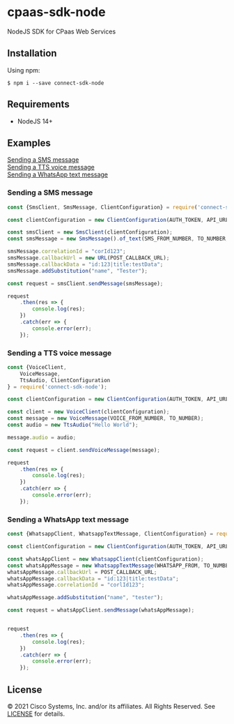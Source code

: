 # cpaas-sdk-node

NodeJS SDK for CPaas Web Services

## Installation
Using npm:
```shell
$ npm i --save connect-sdk-node
```

## Requirements

- NodeJS 14+

## Examples
[Sending a SMS message](#sending-a-sms-message)\
[Sending a TTS voice message](#sending-a-tts-voice-message)\
[Sending a WhatsApp text message](#sending-a-whatsapp-text-message)

### Sending a SMS message

````javascript
const {SmsClient, SmsMessage, ClientConfiguration} = require('connect-sdk-node');

const clientConfiguration = new ClientConfiguration(AUTH_TOKEN, API_URL);

const smsClient = new SmsClient(clientConfiguration);
const smsMessage = new SmsMessage().of_text(SMS_FROM_NUMBER, TO_NUMBER, "Hello $(name)!");

smsMessage.correlationId = "corId123";
smsMessage.callbackUrl = new URL(POST_CALLBACK_URL);
smsMessage.callbackData = "id:123|title:testData";
smsMessage.addSubstitution("name", "Tester");

const request = smsClient.sendMessage(smsMessage);

request
    .then(res => {
        console.log(res);
    })
    .catch(err => {
        console.error(err);
    });

````

### Sending a TTS voice message

````javascript
const {VoiceClient,
    VoiceMessage,
    TtsAudio, ClientConfiguration
} = require('connect-sdk-node');

const clientConfiguration = new ClientConfiguration(AUTH_TOKEN, API_URL);

const client = new VoiceClient(clientConfiguration);
const message = new VoiceMessage(VOICE_FROM_NUMBER, TO_NUMBER);
const audio = new TtsAudio("Hello World");

message.audio = audio;

const request = client.sendVoiceMessage(message);

request
    .then(res => {
        console.log(res);
    })
    .catch(err => {
        console.error(err);
    });

````

### Sending a WhatsApp text message

````javascript
const {WhatsappClient, WhatsappTextMessage, ClientConfiguration} = require('connect-sdk-node');

const clientConfiguration = new ClientConfiguration(AUTH_TOKEN, API_URL);

const whatsAppClient = new WhatsappClient(clientConfiguration);
const whatsAppMessage = new WhatsappTextMessage(WHATSAPP_FROM, TO_NUMBER, "Hello $(name)!");
whatsAppMessage.callbackUrl = POST_CALLBACK_URL;
whatsAppMessage.callbackData = "id:123|title:testData";
whatsAppMessage.correlationId = "corlId123";

whatsAppMessage.addSubstitution("name", "tester");

const request = whatsAppClient.sendMessage(whatsAppMessage);


request
    .then(res => {
        console.log(res);
    })
    .catch(err => {
        console.error(err);
    });


````

## License

&copy; 2021 Cisco Systems, Inc. and/or its affiliates. All Rights Reserved. See [LICENSE](LICENSE) for details.